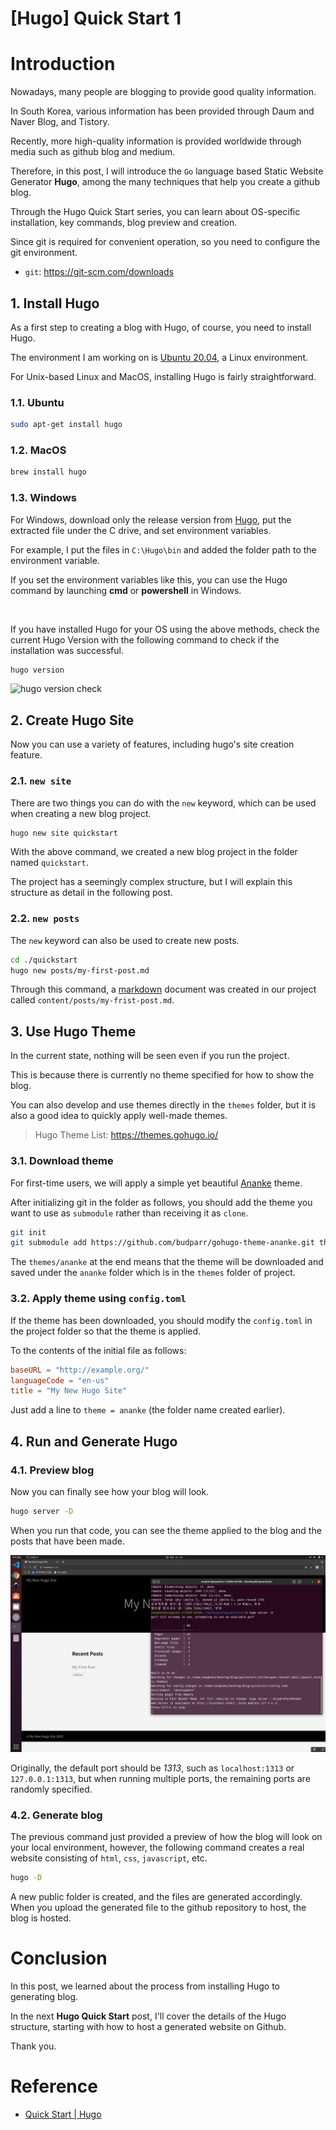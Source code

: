 # [Hugo] Quick Start 1


<!-- <img src="https://gohugo.io/images/gohugoio-card.png" /> -->

# Introduction

Nowadays, many people are blogging to provide good quality information.

In South Korea, various information has been provided through Daum and Naver Blog, and Tistory.

Recently, more high-quality information is provided worldwide through media such as github blog and medium.

Therefore, in this post, I will introduce the `Go` language based Static Website Generator **Hugo**, among the many techniques that help you create a github blog.

Through the Hugo Quick Start series, you can learn about OS-specific installation, key commands, blog preview and creation. 

Since git is required for convenient operation, so you need to configure the git environment.

- `git`: https://git-scm.com/downloads


## 1. Install Hugo 

As a first step to creating a blog with Hugo, of course, you need to install Hugo.

The environment I am working on is [Ubuntu 20.04](https://releases.ubuntu.com/20.04/), a Linux environment.

For Unix-based Linux and MacOS, installing Hugo is fairly straightforward.

### 1.1. Ubuntu

```bash
sudo apt-get install hugo 
```

### 1.2. MacOS

```bash
brew install hugo
```


### 1.3. Windows

For Windows, download only the release version from [Hugo](https://github.com/gohugoio/hugo/releases), put the extracted file under the C drive, and set environment variables.

For example, I put the files in `C:\Hugo\bin` and added the folder path to the environment variable.

If you set the environment variables like this, you can use the Hugo command by launching **cmd** or **powershell** in Windows.

<br /> 

If you have installed Hugo for your OS using the above methods, check the current Hugo Version with the following command to check if the installation was successful.

```bash
hugo version
```

![hugo version check](/images/hugo_quick_start/hugo_version.png)

## 2. Create Hugo Site

Now you can use a variety of features, including hugo's site creation feature.

### 2.1. `new site`

There are two things you can do with the `new` keyword, which can be used when creating a new blog project.

```bash
hugo new site quickstart
```

With the above command, we created a new blog project in the folder named `quickstart`.
 
The project has a seemingly complex structure, but I will explain this structure as detail in the following post.

### 2.2. `new posts`

The `new` keyword can also be used to create new posts.

```bash
cd ./quickstart
hugo new posts/my-first-post.md
```

Through this command, a [markdown](https://gist.github.com/ihoneymon/652be052a0727ad59601) document was created in our project called `content/posts/my-frist-post.md`.

## 3. Use Hugo Theme

In the current state, nothing will be seen even if you run the project.

This is because there is currently no theme specified for how to show the blog.

You can also develop and use themes directly in the `themes` folder, but it is also a good idea to quickly apply well-made themes.

> Hugo Theme List: https://themes.gohugo.io/

### 3.1. Download theme 

For first-time users, we will apply a simple yet beautiful [Ananke](https://themes.gohugo.io/gohugo-theme-ananke/) theme.

After initializing git in the folder as follows, you should add the theme you want to use as `submodule` rather than receiving it as `clone`.

```bash
git init
git submodule add https://github.com/budparr/gohugo-theme-ananke.git themes/ananke
```

The `themes/ananke` at the end means that the theme will be downloaded and saved under the `ananke` folder which is in the `themes` folder of project.

### 3.2. Apply theme using `config.toml`

If the theme has been downloaded, you should modify the `config.toml` in the project folder so that the theme is applied.

To the contents of the initial file as follows: 

```toml
baseURL = "http://example.org/"
languageCode = "en-us"
title = "My New Hugo Site"
```

Just add a line to `theme = ananke` (the folder name created earlier).


## 4. Run and Generate Hugo

### 4.1. Preview blog

Now you can finally see how your blog will look.

```bash
hugo server -D
```

When you run that code, you can see the theme applied to the blog and the posts that have been made.

![hugo server -D](/images/hugo_quick_start/hugo_server.png)

Originally, the default port should be *1313*, such as `localhost:1313` or `127.0.0.1:1313`, but when running multiple ports, the remaining ports are randomly specified.

### 4.2. Generate blog

The previous command just provided a preview of how the blog will look on your local environment, however, the following command creates a real website consisting of `html`, `css`, `javascript`, etc.

```bash
hugo -D
```

A new public folder is created, and the files are generated accordingly. When you upload the generated file to the github repository to host, the blog is hosted.

# Conclusion

In this post, we learned about the process from installing Hugo to generating blog.

In the next **Hugo Quick Start** post, I'll cover the details of the Hugo structure, starting with how to host a generated website on Github.

Thank you.

# Reference

- [Quick Start | Hugo](https://gohugo.io/getting-started/quick-start/) 





